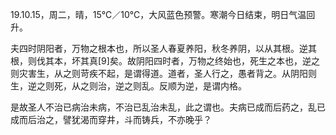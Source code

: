 <link href="../../css/style.css" rel="stylesheet" type="text/css" />

<span class="fzzy">19.10.15，周二，晴，15℃／10℃，大风蓝色预警。寒潮今日结束，明日气温回升。

<div class="p">

夫四时阴阳者，万物之根本也，所以圣人春夏养阳，秋冬养阴，以从其根。逆其根，则伐其本，坏其真[9]矣。故阴阳四时者，万物之终始也，死生之本也，逆之则灾害生，从之则苛疾不起，是谓得道。道者，圣人行之，愚者背之。从阴阳则生，逆之则死，从之则治，逆之则乱。反顺为逆，是谓内格。

是故圣人不治已病治未病，不治已乱治未乱，此之谓也。夫病已成而后药之，乱已成而后治之，譬犹渴而穿井，斗而铸兵，不亦晚乎？

